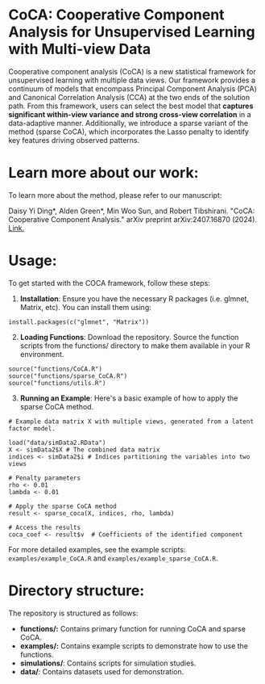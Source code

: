 # CoCA: Cooperative Component Analysis for Unsupervised Learning with Multi-view Data

Cooperative component analysis (CoCA) is a new statistical framework for unsupervised learning with multiple data views. Our framework provides a continuum of models that encompass Principal Component Analysis (PCA) and Canonical Correlation Analysis (CCA) at the two ends of the solution path. From this framework, users can select the best model that **captures significant within-view variance and strong cross-view correlation** in a data-adaptive manner. Additionally, we introduce a sparse variant of the method (sparse CoCA), which incorporates the Lasso penalty to identify key features driving observed patterns.

# Learn more about our work:
To learn more about the method, please refer to our manuscript:

Daisy Yi Ding*, Alden Green*, Min Woo Sun, and Robert Tibshirani. "CoCA: Cooperative Component Analysis." arXiv preprint arXiv:2407.16870 (2024). [Link.](https://arxiv.org/abs/2407.16870)

# Usage:
To get started with the COCA framework, follow these steps:

1. **Installation**: Ensure you have the necessary R packages (i.e. glmnet, Matrix, etc). You can install them using:
```
install.packages(c("glmnet", "Matrix"))
```
2. **Loading Functions**: Download the repository. Source the function scripts from the functions/ directory to make them available in your R environment.
```
source("functions/CoCA.R")
source("functions/sparse_CoCA.R")
source("functions/utils.R")
```
3. **Running an Example**: Here's a basic example of how to apply the sparse CoCA method.
```
# Example data matrix X with multiple views, generated from a latent factor model.

load("data/simData2.RData")
X <- simData2$X # The combined data matrix
indices <- simData2$i # Indices partitioning the variables into two views

# Penalty parameters
rho <- 0.01
lambda <- 0.01

# Apply the sparse CoCA method
result <- sparse_coca(X, indices, rho, lambda)

# Access the results
coca_coef <- result$v  # Coefficients of the identified component
```

For more detailed examples, see the example scripts: ```examples/example_CoCA.R``` and ```examples/example_sparse_CoCA.R```.

# Directory structure:
The repository is structured as follows:
- **functions/:** Contains primary function for running CoCA and sparse CoCA.
- **examples/:** Contains example scripts to demonstrate how to use the functions.
- **simulations/**: Contains scripts for simulation studies.
- **data/**: Contains datasets used for demonstration.





 
